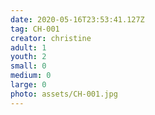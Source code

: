 ```yaml
---
date: 2020-05-16T23:53:41.127Z
tag: CH-001
creator: christine
adult: 1
youth: 2
small: 0
medium: 0
large: 0
photo: assets/CH-001.jpg
---
```

